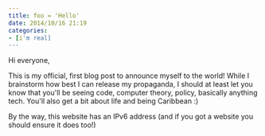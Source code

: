 ```yaml
---
title: foo = 'Hello'
date: 2014/10/16 21:19
categories:
- [i'm real]
---
```


Hi everyone,

This is my official, first blog post to announce myself to the world! While I brainstorm how best I can release my propaganda, I should at least let you know that you'll be seeing code, computer theory, policy, basically anything tech. You'll also get a bit about life and being Caribbean :)

By the way, this website has an IPv6 address (and if you got a website you should ensure it does too!)
